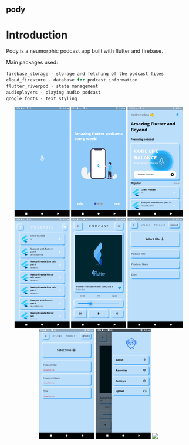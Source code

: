 ## pody
# Introduction

Pody is a neumorphic podcast app built with flutter and firebase.

Main packages used:
 ```dart
 firebase_storage - storage and fetching of the podcast files
 cloud_firestore - database for podcast information
 flutter_riverpod - state management
 audioplayers - playing audio podcast
 google_fonts - text styling
 ```

<div align="center">
<img src="screenshots/screen1.png" width="150px"/>
<img src="screenshots/screen2.png" width="150px"/>
<img src="screenshots/screen3.png" width="150px"/>
<img src="screenshots/screen4.png" width="150px"/>
<img src="screenshots/screen5.png" width="150px"/>
<img src="screenshots/screen6.png" width="150px"/>
<img src="screenshots/screen7.png" width="150px"/>
<img src="screenshots/screen8.png" width="150px"/>
<img src="screenshots/screen9.png" width="150px"/>
</div>
